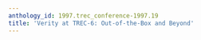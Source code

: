 ```yaml
---
anthology_id: 1997.trec_conference-1997.19
title: 'Verity at TREC-6: Out-of-the-Box and Beyond'
---
```

